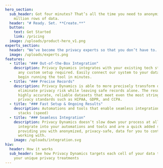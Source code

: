 ```yaml
---
hero_section:
  sub_header: Got four minutes? That’s all the time you need to anonymize a few
    million rows of data.
  header: "# Ready. Set. **Create.**"
  button:
    text: Get Started
    link: /pricing
  image: /uploads/product-hero_v1.png
experts_section:
  header: "We’ve become the privacy experts so that you don’t have to. "
  image: /uploads/experts.png
features:
  - title: "### Out-of-the-Box Integration"
    description: Privacy Dynamics integrates with your existing tech stack without
      any custom setup required. Easily connect our system to your data and
      begin running the tool in minutes.
  - title: "### Precise Records"
    description: Privacy Dynamics is able to more precisely transform data to
      eliminate privacy risk while leaving safe records alone. The result is
      highly accurate, reliable datasets that meet even the most stringent
      privacy standards such as HIPAA, GDPR, and CCPA.
  - title: "### Fast Setup & Ongoing Results"
    description: Automations and tools that enable seamless integration into data
      stacks (speed)
  - title: "### Seamless Integration"
    description: Privacy Dynamics doesn’t slow down your process at all. We seamless
      integrate into your automations and tools and are a quick added step to
      providing you with anonymized, privacy-safe, data for you to continue
      working with.
    image: /uploads/integration.svg
hiw:
  header: How it works
  sub_header: See how Privacy Dynamics targets each cell of your data to achieve
    your unique privacy treatments
---
```

